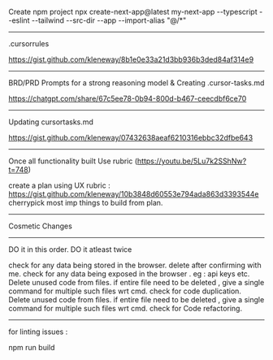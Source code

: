 Create npm project 
npx create-next-app@latest my-next-app --typescript --eslint --tailwind --src-dir --app --import-alias "@/*"

**************

.cursorrules

https://gist.github.com/kleneway/8b1e0e33a21d3bb936b3ded84af314e9
****************
BRD/PRD Prompts for a strong reasoning model & Creating .cursor-tasks.md

https://chatgpt.com/share/67c5ee78-0b94-800d-b467-ceecdbf6ce70

********
Updating cursortasks.md

https://gist.github.com/kleneway/07432638aeaf6210316ebbc32dfbe643 
************
Once all functionality built Use rubric (https://youtu.be/5Lu7k2SShNw?t=748)

create a plan using UX rubric :  https://gist.github.com/kleneway/10b3848d60553e794ada863d3393544e
cherrypick most imp things to build from plan.
*****************
Cosmetic Changes
************************
DO it in this order. DO it atleast twice

check for any data being stored in the browser. delete after confirming with me. 
check for any data being exposed in the browser . eg : api keys etc.
Delete unused code from files. if entire file need to be deleted , give a single command for multiple such files wrt cmd.
check for code duplication.
Delete unused code from files. if entire file need to be deleted , give a single command for multiple such files wrt cmd.
check for Code refactoring.
************
for linting issues :

npm run build
